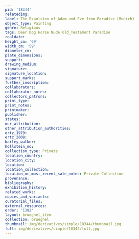 ```yaml
---
pid: '18344'
relatedimg: 
label: The Expulsion of Adam and Eve from Paradise (Munich)
object_type: Painting
genre: Religious
tags: Deer Dog Horse Nude Old_Testament Paradise
realdate: 
height_cm: '69'
width_cm: '59'
diameter_cm: 
plate_dimensions: 
support: 
drawing_medium: 
signature: 
signature_location: 
support_marks: 
further_inscription: 
collaborators: 
collaborator_notes: 
collectors_patrons: 
print_type: 
print_notes: 
printmaker: 
publisher: 
states: 
our_attribution: 
other_attribution_authorities: 
ertz_1979: 
ertz_2008: 
bailey_walker: 
hollstein_no: 
collection_type: Private
location_country: 
location_city: 
location: 
location_collection: 
location_or_most_recent_sale_notes: Private Collection
provenance: 
bibliography: 
exhibition_history: 
related_works: 
copies_and_variants: 
curatorial_files: 
external_resources: 
order: '1382'
layout: brueghel_item
collection: brueghel
thumbnail: img/derivatives/simple/18344/thumbnail.jpg
full: img/derivatives/simple/18344/full.jpg
---
```

